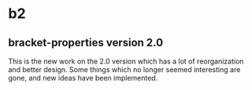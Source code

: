 # b2
## bracket-properties version 2.0

This is the new work on the 2.0 version which has a lot of reorganization and better design. Some things which no 
longer seemed interesting are gone, and new ideas have been implemented.



